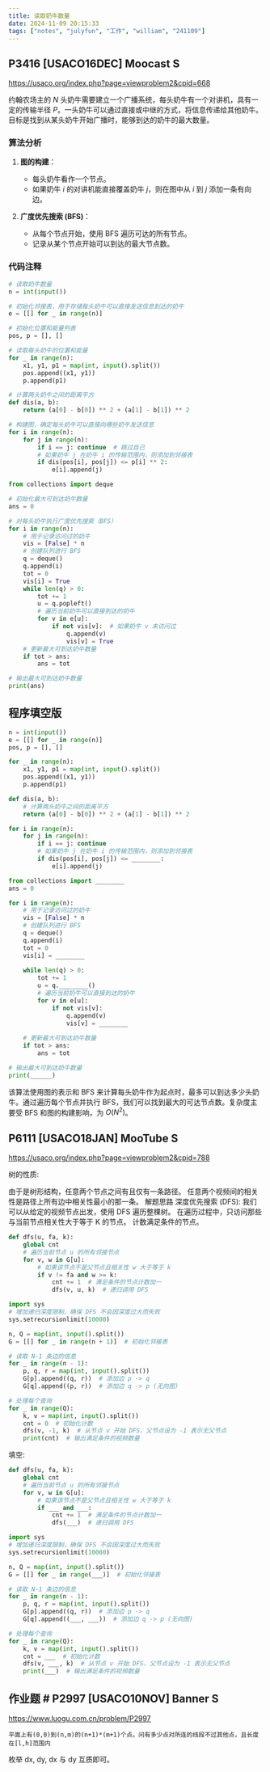 ```yaml
---
title: 读取奶牛数量
date: 2024-11-09 20:15:33
tags: ["notes", "julyfun", "工作", "william", "241109"]
---
```

## P3416 [USACO16DEC] Moocast S

https://usaco.org/index.php?page=viewproblem2&cpid=668

约翰农场主的 $N$ 头奶牛需要建立一个广播系统，每头奶牛有一个对讲机，具有一定的传输半径 $P$。一头奶牛可以通过直接或中继的方式，将信息传递给其他奶牛。目标是找到从某头奶牛开始广播时，能够到达的奶牛的最大数量。

### 算法分析

1. **图的构建**：
   - 每头奶牛看作一个节点。
   - 如果奶牛 $i$ 的对讲机能直接覆盖奶牛 $j$，则在图中从 $i$ 到 $j$ 添加一条有向边。

2. **广度优先搜索 (BFS)**：
   - 从每个节点开始，使用 BFS 遍历可达的所有节点。
   - 记录从某个节点开始可以到达的最大节点数。

### 代码注释

```python
# 读取奶牛数量
n = int(input())

# 初始化邻接表，用于存储每头奶牛可以直接发送信息到达的奶牛
e = [[] for _ in range(n)]

# 初始化位置和能量列表
pos, p = [], []

# 读取每头奶牛的位置和能量
for _ in range(n):
    x1, y1, p1 = map(int, input().split())
    pos.append((x1, y1))
    p.append(p1)

# 计算两头奶牛之间的距离平方
def dis(a, b):
    return (a[0] - b[0]) ** 2 + (a[1] - b[1]) ** 2

# 构建图，确定每头奶牛可以直接向哪些奶牛发送信息
for i in range(n): 
    for j in range(n):
        if i == j: continue  # 跳过自己
        # 如果奶牛 j 在奶牛 i 的传输范围内，则添加到邻接表
        if dis(pos[i], pos[j]) <= p[i] ** 2:
            e[i].append(j)

from collections import deque

# 初始化最大可到达奶牛数量
ans = 0

# 对每头奶牛执行广度优先搜索（BFS）
for i in range(n):
    # 用于记录访问过的奶牛
    vis = [False] * n
    # 创建队列进行 BFS
    q = deque()
    q.append(i)
    tot = 0
    vis[i] = True
    while len(q) > 0:
        tot += 1
        u = q.popleft()
        # 遍历当前奶牛可以直接到达的奶牛
        for v in e[u]:
            if not vis[v]:  # 如果奶牛 v 未访问过
                q.append(v)
                vis[v] = True
    # 更新最大可到达奶牛数量
    if tot > ans:
        ans = tot

# 输出最大可到达奶牛数量
print(ans)
```

## 程序填空版

```python
n = int(input())
e = [[] for _ in range(n)]
pos, p = [], []

for _ in range(n):
    x1, y1, p1 = map(int, input().split())
    pos.append((x1, y1))
    p.append(p1)

def dis(a, b):
    # 计算两头奶牛之间的距离平方
    return (a[0] - b[0]) ** 2 + (a[1] - b[1]) ** 2

for i in range(n): 
    for j in range(n):
        if i == j: continue
        # 如果奶牛 j 在奶牛 i 的传输范围内，则添加到邻接表
        if dis(pos[i], pos[j]) <= ________:
            e[i].append(j)

from collections import ________
ans = 0

for i in range(n):
    # 用于记录访问过的奶牛
    vis = [False] * n
    # 创建队列进行 BFS
    q = deque()
    q.append(i)
    tot = 0
    vis[i] = ________
    
    while len(q) > 0:
        tot += 1
        u = q.________()
        # 遍历当前奶牛可以直接到达的奶牛
        for v in e[u]:
            if not vis[v]:
                q.append(v)
                vis[v] = ________
    
    # 更新最大可到达奶牛数量
    if tot > ans:
        ans = tot

# 输出最大可到达奶牛数量
print(______)
```

该算法使用图的表示和 BFS 来计算每头奶牛作为起点时，最多可以到达多少头奶牛。通过遍历每个节点并执行 BFS，我们可以找到最大的可达节点数。复杂度主要受 BFS 和图的构建影响，为 $O(N^2)$。

## P6111 [USACO18JAN] MooTube S

https://usaco.org/index.php?page=viewproblem2&cpid=788

树的性质:

由于是树形结构，任意两个节点之间有且仅有一条路径。
任意两个视频间的相关性是路径上所有边中相关性最小的那一条。
解题思路
深度优先搜索 (DFS):
我们可以从给定的视频节点出发，使用 DFS 遍历整棵树。
在遍历过程中，只访问那些与当前节点相关性大于等于  K 的节点。
计数满足条件的节点。

```python
def dfs(u, fa, k):
    global cnt
    # 遍历当前节点 u 的所有邻接节点
    for v, w in G[u]:
        # 如果该节点不是父节点且相关性 w 大于等于 k
        if v != fa and w >= k:
            cnt += 1  # 满足条件的节点计数加一
            dfs(v, u, k)  # 递归调用 DFS

import sys
# 增加递归深度限制，确保 DFS 不会因深度过大而失败
sys.setrecursionlimit(10000)

n, Q = map(int, input().split())
G = [[] for _ in range(n + 1)]  # 初始化邻接表

# 读取 N-1 条边的信息
for _ in range(n - 1):
    p, q, r = map(int, input().split())
    G[p].append((q, r))  # 添加边 p -> q
    G[q].append((p, r))  # 添加边 q -> p (无向图)

# 处理每个查询
for _ in range(Q):
    k, v = map(int, input().split())
    cnt = 0  # 初始化计数
    dfs(v, -1, k)  # 从节点 v 开始 DFS，父节点设为 -1 表示无父节点
    print(cnt)  # 输出满足条件的视频数量
```

填空:

```python
def dfs(u, fa, k):
    global cnt
    # 遍历当前节点 u 的所有邻接节点
    for v, w in G[u]:
        # 如果该节点不是父节点且相关性 w 大于等于 k
        if ___ and ___:
            cnt += 1  # 满足条件的节点计数加一
            dfs(___)  # 递归调用 DFS

import sys
# 增加递归深度限制，确保 DFS 不会因深度过大而失败
sys.setrecursionlimit(10000)

n, Q = map(int, input().split())
G = [[] for _ in range(___)]  # 初始化邻接表

# 读取 N-1 条边的信息
for _ in range(n - 1):
    p, q, r = map(int, input().split())
    G[p].append((q, r))  # 添加边 p -> q
    G[q].append((___, ___))  # 添加边 q -> p (无向图)

# 处理每个查询
for _ in range(Q):
    k, v = map(int, input().split())
    cnt = ___  # 初始化计数
    dfs(v, ___, k)  # 从节点 v 开始 DFS，父节点设为 -1 表示无父节点
    print(___)  # 输出满足条件的视频数量
```

## 作业题 # P2997 [USACO10NOV] Banner S

https://www.luogu.com.cn/problem/P2997

```
平面上有(0,0)到(n,m)的(n+1)*(m+1)个点。问有多少点对所连的线段不过其他点，且长度在[l,h]范围内
```

枚举 dx, dy, dx 与 dy 互质即可。

